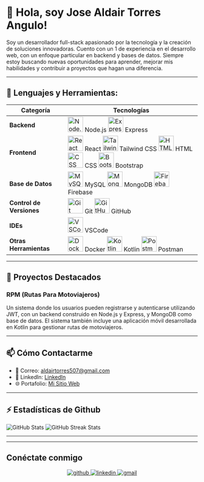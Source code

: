 <!DOCTYPE html>
<html lang="es">

   
<body>

<h1>👋 Hola, soy Jose Aldair Torres Angulo!</h1>
<p>Soy un desarrollador full-stack apasionado por la tecnología y la creación de soluciones innovadoras. Cuento con un 1 de experiencia en el desarrollo web, con un enfoque particular en backend y bases de datos. Siempre estoy buscando nuevas oportunidades para aprender, mejorar mis habilidades y contribuir a proyectos que hagan una diferencia.</p>


<hr>

<h2>🚀 Lenguajes y Herramientas:</h2>

<table>
    <thead>
        <tr>
            <th>Categoría</th>
            <th>Tecnologías</th>
        </tr>
    </thead>
    <tbody>
        <tr>
            <td><strong>Backend</strong></td>
            <td>
                <img src="https://img.icons8.com/color/48/000000/nodejs.png" alt="Node.js" width="40" class="tech-icon"/> Node.js
                <img src="https://img.icons8.com/color/48/000000/express.png" alt="Express" width="40" class="tech-icon"/> Express
            </td>
        </tr>
        <tr>
            <td><strong>Frontend</strong></td>
            <td>
                <img src="https://img.icons8.com/color/48/000000/react-native.png" alt="React" width="40" class="tech-icon"/> React
                <img src="https://img.icons8.com/color/48/000000/tailwindcss.png" alt="Tailwind CSS" width="40" class="tech-icon"/> Tailwind CSS
                <img src="https://img.icons8.com/color/48/000000/html-5--v1.png" alt="HTML" width="40" class="tech-icon"/> HTML
                <img src="https://img.icons8.com/color/48/000000/css3.png" alt="CSS" width="40" class="tech-icon"/> CSS
                <img src="https://img.icons8.com/color/48/000000/bootstrap.png" alt="Bootstrap" width="40" class="tech-icon"/> Bootstrap
            </td>
        </tr>
        <tr>
            <td><strong>Base de Datos</strong></td>
            <td>
                <img src="https://img.icons8.com/color/48/000000/mysql-logo.png" alt="MySQL" width="40" class="tech-icon"/> MySQL
                <img src="https://img.icons8.com/color/48/000000/mongodb.png" alt="MongoDB" width="40" class="tech-icon"/> MongoDB
                <img src="https://img.icons8.com/color/48/000000/firebase.png" alt="Firebase" width="40" class="tech-icon"/> Firebase
            </td>
        </tr>
        <tr>
            <td><strong>Control de Versiones</strong></td>
            <td>
                <img src="https://img.icons8.com/color/48/000000/git.png" alt="Git" width="40" class="tech-icon"/> Git
                <img src="https://img.icons8.com/color/48/000000/github--v1.png" alt="GitHub" width="40" class="tech-icon"/> GitHub
            </td>
        </tr>
        <tr>
            <td><strong>IDEs</strong></td>
            <td>
                <img src="https://img.icons8.com/color/48/000000/visual-studio-code-2019.png" alt="VSCode" width="40" class="tech-icon"/> VSCode
            </td>
        </tr>
        <tr>
            <td><strong>Otras Herramientas</strong></td>
            <td>
                <img src="https://img.icons8.com/color/48/000000/docker.png" alt="Docker" width="40" class="tech-icon"/> Docker
                <img src="https://img.icons8.com/color/48/000000/kotlin.png" alt="Kotlin" width="40" class="tech-icon"/> Kotlin
                <img src="https://img.icons8.com/external-tal-revivo-color-tal-revivo/24/000000/external-postman-is-the-only-complete-api-development-environment-logo-color-tal-revivo.png" alt="Postman" width="40" class="tech-icon"/> Postman
            </td>
        </tr>
    </tbody>
</table>

<hr>

<h2>💼 Proyectos Destacados</h2>
<h3>RPM (Rutas Para Motoviajeros)</h3>
<p>Un sistema donde los usuarios pueden registrarse y autenticarse utilizando JWT, con un backend construido en Node.js y Express, y MongoDB como base de datos. El sistema también incluye una aplicación móvil desarrollada en Kotlin para gestionar rutas de motoviajeros.</p>

<hr>

<h2>📫 Cómo Contactarme</h2>
<ul>
    <li>
        📧 Correo: 
        <a href="https://mail.google.com/mail/?view=cm&fs=1&to=aldairtorres507@gmail.com" target="_blank">
            aldairtorres507@gmail.com
        </a>
        </li>
    <li>🔗 LinkedIn: <a href="https://linkedin.com/in/aldair507" target="_blank">LinkedIn</a></li>
    <li>🌐 Portafolio: <a href="https://miportafolio.com" target="_blank">Mi Sitio Web</a></li>
</ul>

<hr>

<h2>⚡ Estadísticas de Github</h2>
<div class="stats-container">
    <img src="https://github-readme-stats.vercel.app/api?username=aldair507&show_icons=true&theme=radical&hide_border=true" alt="GitHub Stats" />
    <img src="https://github-readme-streak-stats.herokuapp.com/?user=aldair507&theme=radical&hide_border=true" alt="GitHub Streak Stats" />
</div>

<hr>


<hr>

<h2>Conéctate conmigo</h2>
<div align="center">
    <a href="https://github.com/aldair507" target="_blank">
        <img src="https://img.shields.io/badge/github-%2324292e.svg?&style=for-the-badge&logo=github&logoColor=white" alt="github" />
    </a>
    <a href="https://linkedin.com/in/aldair507" target="_blank">
        <img src="https://img.shields.io/badge/linkedin-%231E77B5.svg?&style=for-the-badge&logo=linkedin&logoColor=white" alt="linkedin" />
    </a>
    <a href="https://mail.google.com/mail/?view=cm&fs=1&to=aldairtorres507@gmail.com" target="_blank">
        <img src="https://img.shields.io/badge/gmail-%23D14836.svg?&style=for-the-badge&logo=gmail&logoColor=white" alt="gmail" />
    </a>
</div>

</body>
</html>

